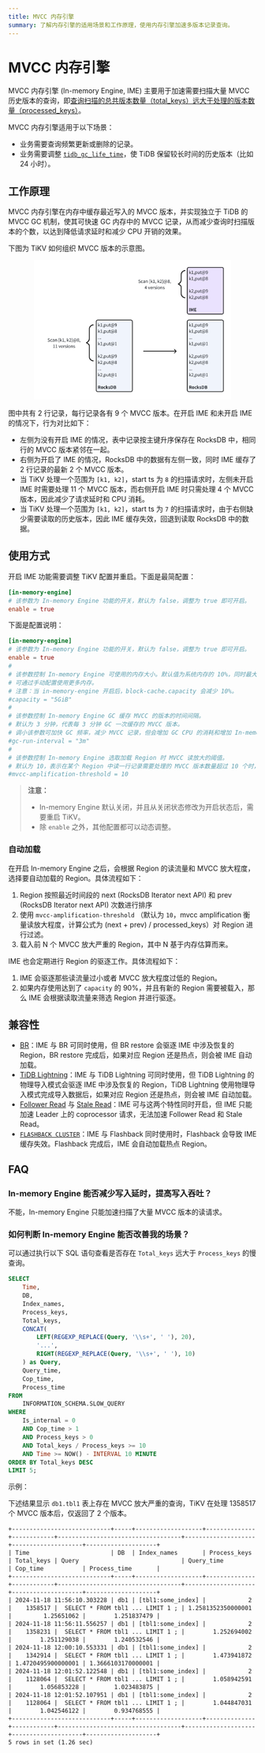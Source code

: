 ```yaml
---
title: MVCC 内存引擎
summary: 了解内存引擎的适用场景和工作原理，使用内存引擎加速多版本记录查询。
---
```


# MVCC 内存引擎

MVCC 内存引擎 (In-memory Engine, IME) 主要用于加速需要扫描大量 MVCC 历史版本的查询，即[查询扫描的总共版本数量（total_keys）远大于处理的版本数量（processed_keys）](/analyze-slow-queries.md#过期-key-多)。

MVCC 内存引擎适用于以下场景：

- 业务需要查询频繁更新或删除的记录。
- 业务需要调整 [`tidb_gc_life_time`](/garbage-collection-configuration.md#GC-配置)，使 TiDB 保留较长时间的历史版本（比如 24 小时）。

## 工作原理

MVCC 内存引擎在内存中缓存最近写入的 MVCC 版本，并实现独立于 TiDB 的 MVCC GC 机制，使其可快速 GC 内存中的 MVCC 记录，从而减少查询时扫描版本的个数，以达到降低请求延时和减少 CPU 开销的效果。

下图为 TiKV 如何组织 MVCC 版本的示意图。

<div style="text-align: center;"><img src="./media/tikv-ime-data-organization.png" alt="IME 通过缓存近期的版本以减少 CPU 开销" width="400" /></div>

图中共有 2 行记录，每行记录各有 9 个 MVCC 版本。在开启 IME 和未开启 IME 的情况下，行为对比如下：

- 左侧为没有开启 IME 的情况，表中记录按主键升序保存在 RocksDB 中，相同行的 MVCC 版本紧邻在一起。
- 右侧为开启了 IME 的情况，RocksDB 中的数据有左侧一致，同时 IME 缓存了 2 行记录的最新 2 个 MVCC 版本。
- 当 TiKV 处理一个范围为 `[k1, k2]`，start ts 为 `8` 的扫描请求时，左侧未开启 IME 时需要处理 11 个 MVCC 版本，而右侧开启 IME 时只需处理 4 个 MVCC 版本，因此减少了请求延时和 CPU 消耗。
- 当 TiKV 处理一个范围为 `[k1, k2]`，start ts 为 `7` 的扫描请求时，由于右侧缺少需要读取的历史版本，因此 IME 缓存失效，回退到读取 RocksDB 中的数据。

## 使用方式

开启 IME 功能需要调整 TiKV 配置并重启。下面是最简配置：

```toml
[in-memory-engine]
# 该参数为 In-memory Engine 功能的开关，默认为 false，调整为 true 即可开启。
enable = true
```

下面是配置说明：

```toml
[in-memory-engine]
# 该参数为 In-memory Engine 功能的开关，默认为 false，调整为 true 即可开启。
enable = true
#
# 该参数控制 In-memory Engine 可使用的内存大小。默认值为系统内存的 10%，同时最大值为 5 GiB，
# 可通过手动配置使用更多内存。
# 注意：当 in-memory-engine 开启后，block-cache.capacity 会减少 10%。
#capacity = "5GiB"
#
# 该参数控制 In-memory Engine GC 缓存 MVCC 的版本的时间间隔。
# 默认为 3 分钟，代表每 3 分钟 GC 一次缓存的 MVCC 版本。
# 调小该参数可加快 GC 频率，减少 MVCC 记录，但会增加 GC CPU 的消耗和增加 In-memory Engine 失效的概率。
#gc-run-interval = "3m"
#
# 该参数控制 In-memory Engine 选取加载 Region 时 MVCC 读放大的阈值。
# 默认为 10，表示在某个 Region 中读一行记录需要处理的 MVCC 版本数量超过 10 个时，将有可能会被加载到 In-memory Engine 中。
#mvcc-amplification-threshold = 10
```

> **注意：**
>
> + In-memory Engine 默认关闭，并且从关闭状态修改为开启状态后，需要重启 TiKV。
> + 除 `enable` 之外，其他配置都可以动态调整。

### 自动加载

在开启 In-memory Engine 之后，会根据 Region 的读流量和 MVCC 放大程度，选择要自动加载的 Region。具体流程如下：

1. Region 按照最近时间段的 next  (RocksDB Iterator next API) 和 prev (RocksDB Iterator next API) 次数进行排序
2. 使用 `mvcc-amplification-threshold` （默认为 `10`，mvcc amplification 衡量读放大程度，计算公式为 (next + prev) / processed_keys）对 Region 进行过滤。
3. 载入前 N 个 MVCC 放大严重的 Region，其中 N 基于内存估算而来。

IME 也会定期进行 Region 的驱逐工作。具体流程如下：

1. IME 会驱逐那些读流量过小或者 MVCC 放大程度过低的 Region。
2. 如果内存使用达到了 `capacity` 的 90%，并且有新的 Region 需要被载入，那么 IME 会根据读取流量来筛选 Region 并进行驱逐。

## 兼容性

+ [BR](/br/br-use-overview.md)：IME 与 BR 可同时使用，但 BR restore 会驱逐 IME 中涉及恢复的 Region，BR restore 完成后，如果对应 Region 还是热点，则会被 IME 自动加载。
+ [TiDB Lightning](/tidb-lightning/tidb-lightning-overview.md)：IME 与 TiDB Lightning 可同时使用，但 TiDB Lightning 的物理导入模式会驱逐 IME 中涉及恢复的 Region，TiDB Lightning 使用物理导入模式完成导入数据后，如果对应 Region 还是热点，则会被 IME 自动加载。
+ [Follower Read](/develop/dev-guide-use-follower-read.md) 与 [Stale Read](/develop/dev-guide-use-stale-read.md)：IME 可与这两个特性同时开启，但 IME 只能加速 Leader 上的 coprocessor 请求，无法加速 Follower Read 和 Stale Read。
+ [`FLASHBACK CLUSTER`](/sql-statements/sql-statement-flashback-cluster.md)：IME 与 Flashback 同时使用时，Flashback 会导致 IME 缓存失效。Flashback 完成后，IME 会自动加载热点 Region。

## FAQ

### In-memory Engine 能否减少写入延时，提高写入吞吐？

不能，In-memory Engine 只能加速扫描了大量 MVCC 版本的读请求。

### 如何判断 In-memory Engine 能否改善我的场景？

可以通过执行以下 SQL 语句查看是否存在 `Total_keys` 远大于 `Process_keys` 的慢查询。

```sql
SELECT
    Time,
    DB,
    Index_names,
    Process_keys,
    Total_keys,
    CONCAT(
        LEFT(REGEXP_REPLACE(Query, '\\s+', ' '), 20),
        '...',
        RIGHT(REGEXP_REPLACE(Query, '\\s+', ' '), 10)
    ) as Query,
    Query_time,
    Cop_time,
    Process_time
FROM
    INFORMATION_SCHEMA.SLOW_QUERY
WHERE
    Is_internal = 0
    AND Cop_time > 1
    AND Process_keys > 0
    AND Total_keys / Process_keys >= 10
    AND Time >= NOW() - INTERVAL 10 MINUTE
ORDER BY Total_keys DESC
LIMIT 5;
```

示例：

下述结果显示 `db1.tbl1` 表上存在 MVCC 放大严重的查询，TiKV 在处理 1358517 个 MVCC 版本后，仅返回了 2 个版本。

```
+----------------------------+-----+-------------------+--------------+------------+-----------------------------------+--------------------+--------------------+--------------------+
| Time                       | DB  | Index_names       | Process_keys | Total_keys | Query                             | Query_time         | Cop_time           | Process_time       |
+----------------------------+-----+-------------------+--------------+------------+-----------------------------------+--------------------+--------------------+--------------------+
| 2024-11-18 11:56:10.303228 | db1 | [tbl1:some_index] |            2 |    1358517 |  SELECT * FROM tbl1 ... LIMIT 1 ; | 1.2581352350000001 |         1.25651062 |        1.251837479 |
| 2024-11-18 11:56:11.556257 | db1 | [tbl1:some_index] |            2 |    1358231 |  SELECT * FROM tbl1 ... LIMIT 1 ; |        1.252694002 |        1.251129038 |        1.240532546 |
| 2024-11-18 12:00:10.553331 | db1 | [tbl1:some_index] |            2 |    1342914 |  SELECT * FROM tbl1 ... LIMIT 1 ; |        1.473941872 | 1.4720495900000001 | 1.3666103170000001 |
| 2024-11-18 12:01:52.122548 | db1 | [tbl1:some_index] |            2 |    1128064 |  SELECT * FROM tbl1 ... LIMIT 1 ; |        1.058942591 |        1.056853228 |        1.023483875 |
| 2024-11-18 12:01:52.107951 | db1 | [tbl1:some_index] |            2 |    1128064 |  SELECT * FROM tbl1 ... LIMIT 1 ; |        1.044847031 |        1.042546122 |        0.934768555 |
+----------------------------+-----+-------------------+--------------+------------+-----------------------------------+--------------------+--------------------+--------------------+
5 rows in set (1.26 sec)
```
